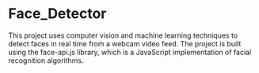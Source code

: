 # Face_Detector
This project uses computer vision and machine learning techniques to detect faces in real time from a webcam video feed. The project is built using the face-api.js library, which is a JavaScript implementation of facial recognition algorithms.
